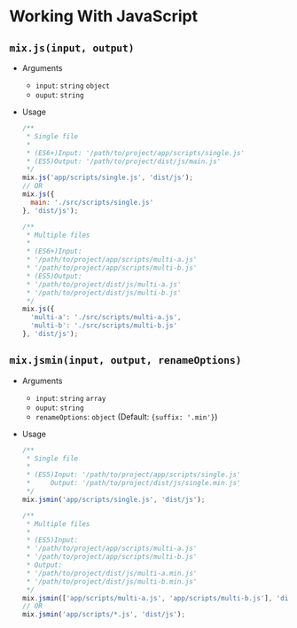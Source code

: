 # Working With JavaScript

## `mix.js(input, output)`

- Arguments
  - `input`: `string` `object`
  - `ouput`: `string`
- Usage
  ```js
  /**
   * Single file
   *
   * (ES6+)Input: '/path/to/project/app/scripts/single.js'
   * (ES5)Output: '/path/to/project/dist/js/main.js'
   */
  mix.js('app/scripts/single.js', 'dist/js');
  // OR
  mix.js({
    main: './src/scripts/single.js'
  }, 'dist/js');
  ```

  ```js
  /**
   * Multiple files
   *
   * (ES6+)Input:
   * '/path/to/project/app/scripts/multi-a.js'
   * '/path/to/project/app/scripts/multi-b.js'
   * (ES5)Output:
   * '/path/to/project/dist/js/multi-a.js'
   * '/path/to/project/dist/js/multi-b.js'
   */
  mix.js({
    'multi-a': './src/scripts/multi-a.js',
    'multi-b': './src/scripts/multi-b.js'
  }, 'dist/js');
  ```



## `mix.jsmin(input, output, renameOptions)`

- Arguments
  - `input`: `string` `array`
  - `ouput`: `string`
  - `renameOptions`: `object` (Default: `{suffix: '.min'}`)
- Usage
  ```js
  /**
   * Single file
   *
   * (ES5)Input: '/path/to/project/app/scripts/single.js'
   *     Output: '/path/to/project/dist/js/single.min.js'
   */
  mix.jsmin('app/scripts/single.js', 'dist/js');
  ```

  ```js
  /**
   * Multiple files
   *
   * (ES5)Input:
   * '/path/to/project/app/scripts/multi-a.js'
   * '/path/to/project/app/scripts/multi-b.js'
   * Output:
   * '/path/to/project/dist/js/multi-a.min.js'
   * '/path/to/project/dist/js/multi-b.min.js'
   */
  mix.jsmin(['app/scripts/multi-a.js', 'app/scripts/multi-b.js'], 'dist/js');
  // OR
  mix.jsmin('app/scripts/*.js', 'dist/js');
  ```
